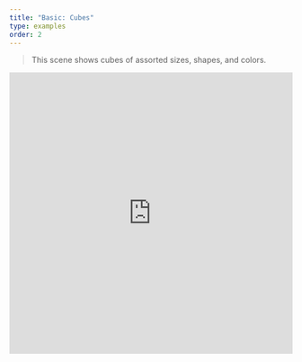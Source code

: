 ```yaml
---
title: "Basic: Cubes"
type: examples
order: 2
---
```


> This scene shows cubes of assorted sizes, shapes, and colors.

<iframe width="100%" height="500" src="http://localhost:9000/examples/cubes/" allowfullscreen="yes" frameborder="0"></iframe>
